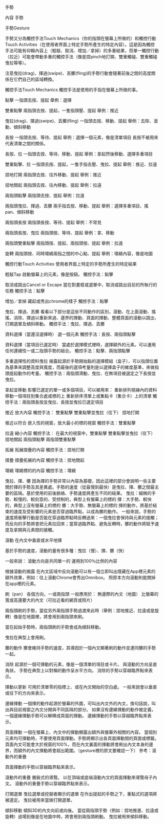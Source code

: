 手勢

內容
手勢


手勢Gesture

手勢又分為觸控手法Touch Mechanics（你的指頭在螢幕上所做的）和觸控行動Touch Activities（在使用者界面上特定手勢所產生的特定內容）。這是因為觸控手法可能有仰賴內容上（輕敲、取消、增加／拿掉）的多重結果，而單一觸控行動（拉近）可能會帶動多重的觸控手法（像是捏pinch地打開、雙重觸碰、雙重觸碰曳拉等等）。



注意曳拉(drag)、揮過(swipe)、丟擲(fling)的手勢行動會隨著前後之間的高度關係在它們自己的區域轉換。


觸控手法Touch Mechanics
觸控手法是使用的手指在螢幕上所做的事。

點擊
一指頭去按、提起
舉例：選擇

雙重點擊
兩指頭去按、提起，一隻指頭壓、提起
舉例：推近

曳拉(drag)、揮過(swipe)、丟擲(fling)
一指頭去按、移動、提起
舉例：去除、滾動、傾斜移動

長按
一指頭去按、等待、提起
舉例：選擇一個元素，像是清單項目
長按不被用來代表清單之間的關係。


長按、拉
一指頭去按、等待、移動、提起
舉例：拿起然後移動、選擇多重項目

雙重點擊、拉
一指頭去按、提起，一隻手指去壓、曳拉、提起
舉例：推近、拉遠

捏地打開
兩指頭去按、往外移動、提起
舉例：推近

捏地關起
兩指頭去按、往內移動、提起
舉例：拉遠

兩指頭點擊
兩指頭去按、提起
舉例：拉遠

兩指頭曳拉、揮過、丟擲
兩手指去按、移動、提起
舉例：選擇多重項目、搖 pan、傾斜移動

兩指頭長按
兩指頭長按、等待、提起
舉例：不常見

兩指頭長按、曳拉
兩指頭按、等待、提起
舉例：拿、移動

兩指頭雙重點擊
兩指頭按、提起、兩指頭按、提起
舉例：拉遠

旋轉
兩指頭按、同時環繞兩指之間的中心點、提起
舉例：環繞內容，像是地圖


觸控行動Touch Activities
使用者界面上特定的手勢所產生的特定結果

輕敲Tap
啟動螢幕上的元素，像是按鈕。
觸控手法：點擊

取消或跳出Cancel or Escape
當在對畫框或選單中，取消或跳出目前的所執行的任務
觸控手法：點擊


增加／拿掉
藏起或秀出chrome的樣子
觸控手法：點擊

曳拉、揮過、丟擲
看看以下部分是這些不同動作的區別，滾動、在上面滾動、搖搖、消除、揮過以重新來過、邊界的揮動、頁面的揮動、整體頁面的滾動以跳出、打開選單及傾斜移動。
觸控手法：曳拉、揮過、丟擲


資料選擇（當還沒選擇時）
選一個元素
觸控手法：長按、兩指頭點擊

資料選擇（當項目已選定時）
當處於選擇模式裡時，選擇額外的元素。可以運用任何連續性一或二指頭手勢的組合。
觸控手法：點擊、兩指頭點擊

多重選擇性的資料曳拉
揭露起源於手勢開始點的選擇模組（盒子），可以指頭位置為基準來調整高度與寬度，而最後的選項考量則是以選擇盒子的維度基準，來做指頭提起動作的考量。
觸控手法：兩指頭滑動、曳拉、在無項目被選定之下長按並曳拉。


拿起並移動
影響已選定的單一或多個項目，可以被用來：
重新排列視線內的資料
移動一個項目到集合處或標的上
重新排序清單上或集點卡（集合卡）上的清單
觸控手法：兩指頭長按並曳拉、長按並曳拉已選定項目


推近
放大內容
觸控手法：
雙重點擊
雙重點擊並曳拉（往下）
捏地打開


推近以符合
嵌入性的視窗，放大最小的標的視窗
觸控手法：雙重點擊


拉遠
縮小內容
觸控手法：
在最大的視窗中，雙重點擊
雙重點擊並曳拉（往下）
捏地關起
兩指頭點擊
兩指頭雙重點擊


拓展
拓展摺疊的內容
觸控手法：捏地打開

摺疊
摺疊拓展的內容
觸控手法：捏地關起

環繞
環繞標的的內容
觸控手法：環繞


曳拉、揮、擲
因為揮的手勢非常以內容為基礎，因此這裡的部分會說明一些主要關於揮的手勢及其差異處。手勢的速度（從最慢到最快）是曳拉、揮、擲之間最主要的區隔。基於使用的前後脈絡、手勢速度將產生不同的結果。
曳拉：細微的手勢、較慢的、較刻意的、受控制的，典型上有螢幕上的標的
揮：大手勢、較快的，典型上沒有螢幕上的標的
擲：大手勢、無螢幕上的標的
揮的動作，將基於結束的速度及受影響的元素是否穿過臨界點，以成為擲的動作。
一般來說，手勢的速度將衝擊行動是否能在穿過臨界點時反轉過來：一個曳拉會保持與元素的接觸；而反向的手勢將會把元素拉回來；當穿過臨界點、避免反轉時，擲的動作將賦予速度及拿開與元素間的接觸。


滾動
在內文中垂直或水平地揮

基於手勢的速度，滾動的量有很多種：曳拉（慢）、揮、擲（快）

一般來說：
滾動方向是共同單一的
運用到100％比例的內容



根據滾動的揭露
在內文區域中反向滾動可以有一個立即叫出隱藏在App裡元素的額外效果，例如：往上滾動Chrome會秀出Omnibox。
照原本方向滾動則能關掉在app裡的元素。



刷（pan）
各個方向，一或兩指頭
一般應用於：
無邊際的內文（地圖）
比螢幕的寬或高還要大的內文（可拉近看的網頁或照片）

兩指頭刷的手勢，當從另外兩指頭手勢過渡來此時（舉例：捏地推近、拉遠或是旋轉）像是在地圖裡，將會用到兩指頭來刷。

當在起始手勢時，兩指頭刷的手勢會成為傾斜移動。

曳拉在典型上會用刷。

擲的動作
擲會維持手勢的速度，其導因於一個內文顯著刷的動作並連同擲的手勢一起。

消除
起源於一個可揮動的元素，像是一個清單的項目或卡片。
與滾動的方向呈直角狀。
手勢在典型上以對稱的動作呈水平方向。
消除的手勢以穿越臨界點來表示。

揮動以更新
可用於清單零的指標上、或在內文開始的空白處。
一般來說會以垂直或往下的方向來表示。


邊緣揮動
一個揮的動作起源於螢幕的外圍，可叫出內文外的內文，換句話說，叫出與目前視窗之內文分開與不同區隔的部分。
如果沒有邊緣揮動的動作被定義，一個邊緣揮動手勢可以解釋成頁面的揮動。
邊緣揮動的手勢以穿越臨界點來表示。

頁面揮動
一個在螢幕上、內文中的揮動顯露出額外與螢幕外相關的內容。
當個別元素均可揮動時，不要使用頁面揮動。手勢將顯示出各頁面揮動間的頁面或標籤。
頁面內文可能會大於視窗的100%，而在內文裏面的揮動將會刷出內文本身的邊界，而額外的內文揮動將會超出範圍。（gesture裡的原文要確認一下）
參考：滾動外的重疊

頁面揮動的手勢以穿越臨界點來表示。


滾動外的重疊
層級式的導覽。
以在頂端或底端滾動內文的頁面揮動來導覽母子內文。
滾動外的重疊手勢以穿越臨界點來表示。


打開選單
曳拉選單或挖掘者顯示的選單
在作出提起的手勢之下，重點式的選項將被選定。
曳拉被用來當做打開選單。


傾斜移動
傾斜3D的內文向前或向後。
當從兩指頭手勢（例如：捏地推進、拉遠或旋轉）過場到像是在地圖中時，將會用到兩指頭刷動。
曳拉被用來傾斜移動。




